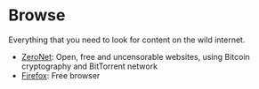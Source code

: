 # Browse

Everything that you need to look for content on the wild internet.

* [ZeroNet](http://zeronet.io/): Open, free and uncensorable websites, using Bitcoin cryptography and BitTorrent network
* [Firefox](https://www.mozilla.org/en-US/firefox/central/): Free browser
